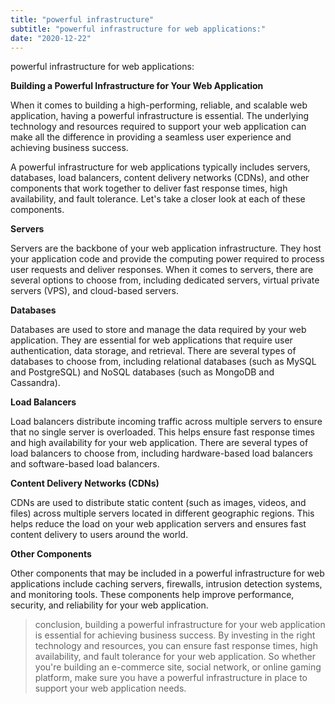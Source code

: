 ```yaml
---
title: "powerful infrastructure"
subtitle: "powerful infrastructure for web applications:"
date: "2020-12-22"
---
```


powerful infrastructure for web applications:

**Building a Powerful Infrastructure for Your Web Application**

When it comes to building a high-performing, reliable, and scalable web application, having a powerful infrastructure is essential. The underlying technology and resources required to support your web application can make all the difference in providing a seamless user experience and achieving business success.

A powerful infrastructure for web applications typically includes servers, databases, load balancers, content delivery networks (CDNs), and other components that work together to deliver fast response times, high availability, and fault tolerance. Let's take a closer look at each of these components.

**Servers**

Servers are the backbone of your web application infrastructure. They host your application code and provide the computing power required to process user requests and deliver responses. When it comes to servers, there are several options to choose from, including dedicated servers, virtual private servers (VPS), and cloud-based servers.

**Databases**

Databases are used to store and manage the data required by your web application. They are essential for web applications that require user authentication, data storage, and retrieval. There are several types of databases to choose from, including relational databases (such as MySQL and PostgreSQL) and NoSQL databases (such as MongoDB and Cassandra).

**Load Balancers**

Load balancers distribute incoming traffic across multiple servers to ensure that no single server is overloaded. This helps ensure fast response times and high availability for your web application. There are several types of load balancers to choose from, including hardware-based load balancers and software-based load balancers.

**Content Delivery Networks (CDNs)**

CDNs are used to distribute static content (such as images, videos, and files) across multiple servers located in different geographic regions. This helps reduce the load on your web application servers and ensures fast content delivery to users around the world.

**Other Components**

Other components that may be included in a powerful infrastructure for web applications include caching servers, firewalls, intrusion detection systems, and monitoring tools. These components help improve performance, security, and reliability for your web application.

> conclusion, building a powerful infrastructure for your web application is essential for achieving business success. By investing in the right technology and resources, you can ensure fast response times, high availability, and fault tolerance for your web application. So whether you're building an e-commerce site, social network, or online gaming platform, make sure you have a powerful infrastructure in place to support your web application needs.